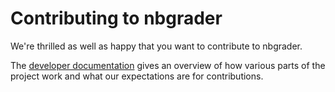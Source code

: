 # Contributing to nbgrader

We're thrilled as well as happy that you want to contribute to nbgrader.

The [developer documentation](https://nbgrader.readthedocs.io/en/latest/contributor_guide/overview.html)
gives an overview of how various parts of the project work and what our
expectations are for contributions.
